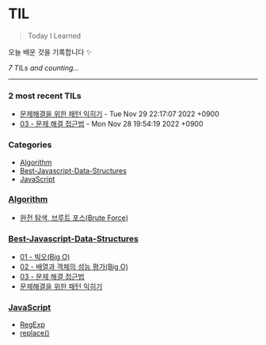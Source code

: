 # TIL
> Today I Learned

오늘 배운 것을 기록합니다 ✨


_7 TILs and counting..._

---

### 2 most recent TILs

- [문제해결을 위한 패턴 익히기](Best-Javascript-Data-Structures/04-Problem-Solving-Patterns.md) - Tue Nov 29 22:17:07 2022 +0900
- [03 - 문제 해결 접근법](Best-Javascript-Data-Structures/03-Problem-Solving-Approach.md) - Mon Nov 28 19:54:19 2022 +0900

### Categories

- [Algorithm](#Algorithm)
- [Best-Javascript-Data-Structures](#Best-Javascript-Data-Structures)
- [JavaScript](#JavaScript)

### [Algorithm](#Algorithm)
- [완전 탐색, 브루트 포스(Brute Force)](Algorithm/Brute-Force.md)

### [Best-Javascript-Data-Structures](#Best-Javascript-Data-Structures)
- [01 - 빅오(Big O)](Best-Javascript-Data-Structures/01-Big-O.md)
- [02 - 배열과 객체의 성능 평가(Big O)](Best-Javascript-Data-Structures/02-Analyzing-Performance-of-Arrays-and-Objects.md)
- [03 - 문제 해결 접근법](Best-Javascript-Data-Structures/03-Problem-Solving-Approach.md)
- [문제해결을 위한 패턴 익히기](Best-Javascript-Data-Structures/04-Problem-Solving-Patterns.md)

### [JavaScript](#JavaScript)
- [RegExp](JavaScript/RegExp.md)
- [replace()](JavaScript/Replace.md)

[1]: https://simonwillison.net/2020/Apr/20/self-rewriting-readme/
[2]: https://github.com/jbranchaud/til

